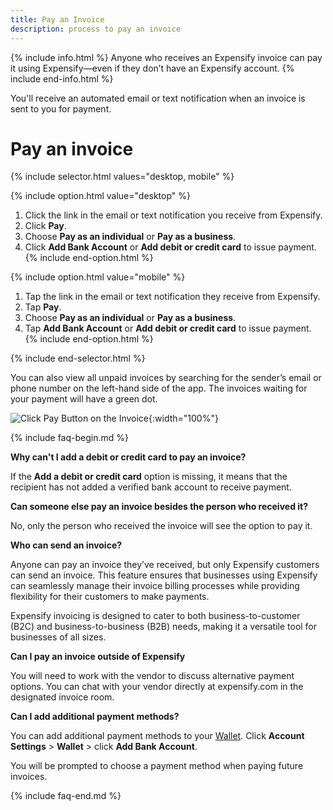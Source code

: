 ```yaml
---
title: Pay an Invoice
description: process to pay an invoice
---
```


{% include info.html %}
Anyone who receives an Expensify invoice can pay it using Expensify—even if they don’t have an Expensify account.
{% include end-info.html %}

You'll receive an automated email or text notification when an invoice is sent to you for payment.

# Pay an invoice

{% include selector.html values="desktop, mobile" %}

{% include option.html value="desktop" %}
1. Click the link in the email or text notification you receive from Expensify.
2. Click **Pay**.
3. Choose **Pay as an individual** or **Pay as a business**.
4. Click **Add Bank Account** or **Add debit or credit card** to issue payment.
{% include end-option.html %}

{% include option.html value="mobile" %}
1. Tap the link in the email or text notification they receive from Expensify.
2. Tap **Pay**.
3. Choose **Pay as an individual** or **Pay as a business**.
4. Tap **Add Bank Account** or **Add debit or credit card** to issue payment.
{% include end-option.html %}

{% include end-selector.html %}

You can also view all unpaid invoices by searching for the sender’s email or phone number on the left-hand side of the app. The invoices waiting for your payment will have a green dot.

![Click Pay Button on the Invoice]({{site.url}}/assets/images/ExpensifyHelp-Invoice-1.png){:width="100%"}

{% include faq-begin.md %}

**Why can't I add a debit or credit card to pay an invoice?**

If the **Add a debit or credit card** option is missing, it means that the recipient has not added a verified bank account to receive payment.

**Can someone else pay an invoice besides the person who received it?**

No, only the person who received the invoice will see the option to pay it.

**Who can send an invoice?**

Anyone can pay an invoice they’ve received, but only Expensify customers can send an invoice. This feature ensures that businesses using Expensify can seamlessly manage their invoice billing processes while providing flexibility for their customers to make payments.

Expensify invoicing is designed to cater to both business-to-customer (B2C) and business-to-business (B2B) needs, making it a versatile tool for businesses of all sizes.

**Can I pay an invoice outside of Expensify**

You will need to work with the vendor to discuss alternative payment options. You can chat with your vendor directly at expensify.com in the designated invoice room.

**Can I add additional payment methods?**

You can add additional payment methods to your [Wallet](https://help.expensify.com/articles/new-expensify/expenses-and-payments/Set-up-your-wallet). Click **Account Settings** > **Wallet** > click **Add Bank Account**.

You will be prompted to choose a payment method when paying future invoices.

{% include faq-end.md %}

